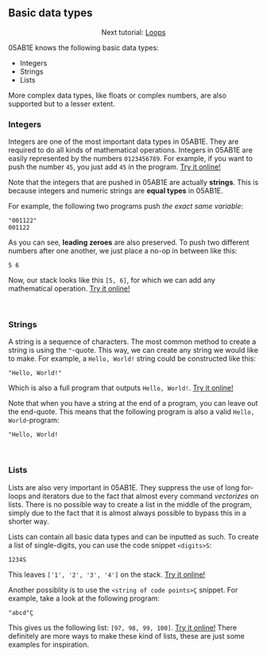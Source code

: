 ## Basic data types
<p align="center">Next tutorial: <a href="https://github.com/Adriandmen/05AB1E/blob/master/docs/md-documentation/loops.md">Loops</a></p>

05AB1E knows the following basic data types:

 - Integers
 - Strings
 - Lists

More complex data types, like floats or complex numbers, are also supported but to a lesser extent.

### Integers

Integers are one of the most important data types in 05AB1E. They are required to do all kinds of mathematical operations. Integers in 05AB1E are easily represented by the numbers `0123456789`. For example, if you want to push the number `45`, you just add `45` in the program. [Try it online!](https://tio.run/##MzBNTDJM/f/fxPT/fwA "05AB1E – Try It Online")

Note that the integers that are pushed in 05AB1E are actually **strings**. This is because integers and numeric strings are **equal types** in 05AB1E.

For example, the following two programs push _the exact same variable_:

    "001122"
    001122

As you can see, **leading zeroes** are also preserved. To push two different numbers after one another, we just place a no-op in between like this:

    5 6

Now, our stack looks like this `[5, 6]`, for which we can add any mathematical operation. [Try it online!](https://tio.run/##MzBNTDJM/f/fVMFM@/9/AA "05AB1E – Try It Online")

<br>

### Strings

A string is a sequence of characters. The most common method to create a string is using the `"`-quote. This way, we can create any string we would like to make. For example, a `Hello, World!` string could be constructed like this:

    "Hello, World!"

Which is also a full program that outputs `Hello, World!`. [Try it online!](https://tio.run/##MzBNTDJM/f9fySM1JydfRyE8vygnRVHp/38A "05AB1E – Try It Online")

Note that when you have a string at the end of a program, you can leave out the end-quote. This means that the following program is also a valid `Hello, World`-program:

    "Hello, World!

<br>

### Lists

Lists are also very important in 05AB1E. They suppress the use of long for-loops and iterators due to the fact that almost every command _vectorizes_ on lists. There is no possible way to create a list in the middle of the program, simply due to the fact that it is almost always possible to bypass this in a shorter way.

Lists can contain all basic data types and can be inputted as such. To create a list of single-digits, you can use the code snippet `<digits>S`:

    1234S

This leaves `['1', '2', '3', '4']` on the stack. [Try it online!](https://tio.run/##MzBNTDJM/f/f0MjYJPj/fwA "05AB1E – Try It Online") 

Another possiblity is to use the `<string of code points>Ç` snippet. For example, take a look at the following program:

    "abcd"Ç
    
This gives us the following list: `[97, 98, 99, 100]`. [Try it online!](https://tio.run/##MzBNTDJM/f9fKTEpOUXpcPv//wA "05AB1E – Try It Online") There definitely are more ways to make these kind of lists, these are just some examples for inspiration.
